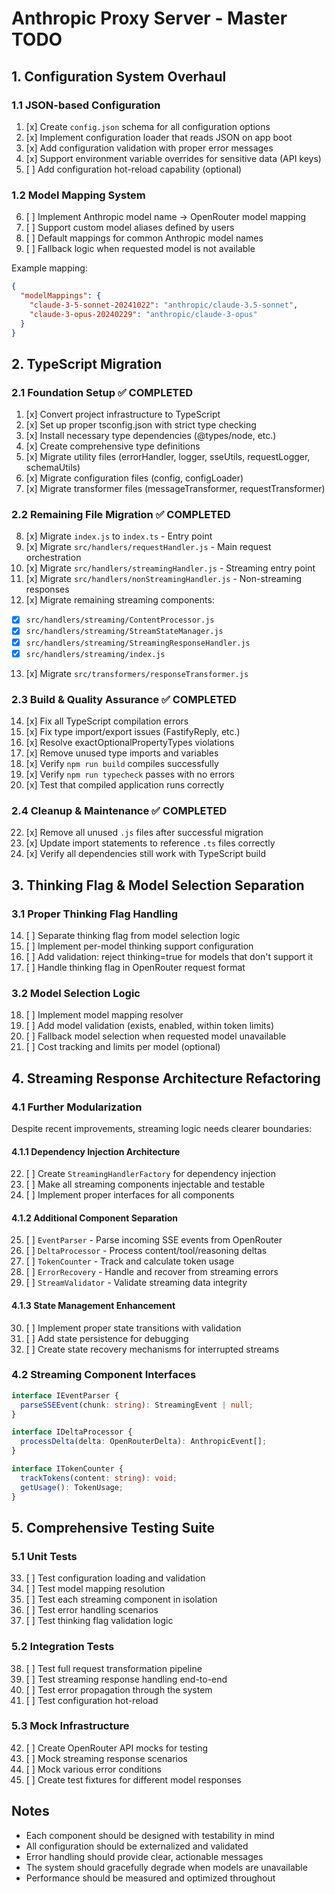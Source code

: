 # Anthropic Proxy Server - Master TODO

## 1. Configuration System Overhaul

### 1.1 JSON-based Configuration
1. [x] Create `config.json` schema for all configuration options
2. [x] Implement configuration loader that reads JSON on app boot
3. [x] Add configuration validation with proper error messages
4. [x] Support environment variable overrides for sensitive data (API keys)
5. [ ] Add configuration hot-reload capability (optional)

### 1.2 Model Mapping System
6. [ ] Implement Anthropic model name → OpenRouter model mapping
7. [ ] Support custom model aliases defined by users
8. [ ] Default mappings for common Anthropic model names
9. [ ] Fallback logic when requested model is not available

Example mapping:
```json
{
  "modelMappings": {
    "claude-3-5-sonnet-20241022": "anthropic/claude-3.5-sonnet",
    "claude-3-opus-20240229": "anthropic/claude-3-opus"
  }
}
```

## 2. TypeScript Migration

### 2.1 Foundation Setup ✅ COMPLETED
1. [x] Convert project infrastructure to TypeScript
2. [x] Set up proper tsconfig.json with strict type checking
3. [x] Install necessary type dependencies (@types/node, etc.)
4. [x] Create comprehensive type definitions
5. [x] Migrate utility files (errorHandler, logger, sseUtils, requestLogger, schemaUtils)
6. [x] Migrate configuration files (config, configLoader)
7. [x] Migrate transformer files (messageTransformer, requestTransformer)

### 2.2 Remaining File Migration ✅ COMPLETED
8. [x] Migrate `index.js` to `index.ts` - Entry point
9. [x] Migrate `src/handlers/requestHandler.js` - Main request orchestration
10. [x] Migrate `src/handlers/streamingHandler.js` - Streaming entry point
11. [x] Migrate `src/handlers/nonStreamingHandler.js` - Non-streaming responses
12. [x] Migrate remaining streaming components:
   - [x] `src/handlers/streaming/ContentProcessor.js`
   - [x] `src/handlers/streaming/StreamStateManager.js` 
   - [x] `src/handlers/streaming/StreamingResponseHandler.js`
   - [x] `src/handlers/streaming/index.js`
13. [x] Migrate `src/transformers/responseTransformer.js`

### 2.3 Build & Quality Assurance ✅ COMPLETED
14. [x] Fix all TypeScript compilation errors
15. [x] Fix type import/export issues (FastifyReply, etc.)
16. [x] Resolve exactOptionalPropertyTypes violations
17. [x] Remove unused type imports and variables
18. [x] Verify `npm run build` compiles successfully
19. [x] Verify `npm run typecheck` passes with no errors
21. [x] Test that compiled application runs correctly

### 2.4 Cleanup & Maintenance ✅ COMPLETED  
22. [x] Remove all unused `.js` files after successful migration
23. [x] Update import statements to reference `.ts` files correctly
25. [x] Verify all dependencies still work with TypeScript build

## 3. Thinking Flag & Model Selection Separation

### 3.1 Proper Thinking Flag Handling
14. [ ] Separate thinking flag from model selection logic
15. [ ] Implement per-model thinking support configuration
16. [ ] Add validation: reject thinking=true for models that don't support it
17. [ ] Handle thinking flag in OpenRouter request format

### 3.2 Model Selection Logic
18. [ ] Implement model mapping resolver
19. [ ] Add model validation (exists, enabled, within token limits)
20. [ ] Fallback model selection when requested model unavailable
21. [ ] Cost tracking and limits per model (optional)

## 4. Streaming Response Architecture Refactoring

### 4.1 Further Modularization
Despite recent improvements, streaming logic needs clearer boundaries:

#### 4.1.1 Dependency Injection Architecture
22. [ ] Create `StreamingHandlerFactory` for dependency injection
23. [ ] Make all streaming components injectable and testable
24. [ ] Implement proper interfaces for all components

#### 4.1.2 Additional Component Separation
25. [ ] `EventParser` - Parse incoming SSE events from OpenRouter
26. [ ] `DeltaProcessor` - Process content/tool/reasoning deltas
27. [ ] `TokenCounter` - Track and calculate token usage
28. [ ] `ErrorRecovery` - Handle and recover from streaming errors
29. [ ] `StreamValidator` - Validate streaming data integrity

#### 4.1.3 State Management Enhancement
30. [ ] Implement proper state transitions with validation
31. [ ] Add state persistence for debugging
32. [ ] Create state recovery mechanisms for interrupted streams

### 4.2 Streaming Component Interfaces
```typescript
interface IEventParser {
  parseSSEEvent(chunk: string): StreamingEvent | null;
}

interface IDeltaProcessor {
  processDelta(delta: OpenRouterDelta): AnthropicEvent[];
}

interface ITokenCounter {
  trackTokens(content: string): void;
  getUsage(): TokenUsage;
}
```

## 5. Comprehensive Testing Suite

### 5.1 Unit Tests
33. [ ] Test configuration loading and validation
34. [ ] Test model mapping resolution
35. [ ] Test each streaming component in isolation
36. [ ] Test error handling scenarios
37. [ ] Test thinking flag validation logic

### 5.2 Integration Tests
38. [ ] Test full request transformation pipeline
39. [ ] Test streaming response handling end-to-end
40. [ ] Test error propagation through the system
41. [ ] Test configuration hot-reload

### 5.3 Mock Infrastructure
42. [ ] Create OpenRouter API mocks for testing
43. [ ] Mock streaming response scenarios
44. [ ] Mock various error conditions
45. [ ] Create test fixtures for different model responses

## Notes
- Each component should be designed with testability in mind
- All configuration should be externalized and validated
- Error handling should provide clear, actionable messages
- The system should gracefully degrade when models are unavailable
- Performance should be measured and optimized throughout